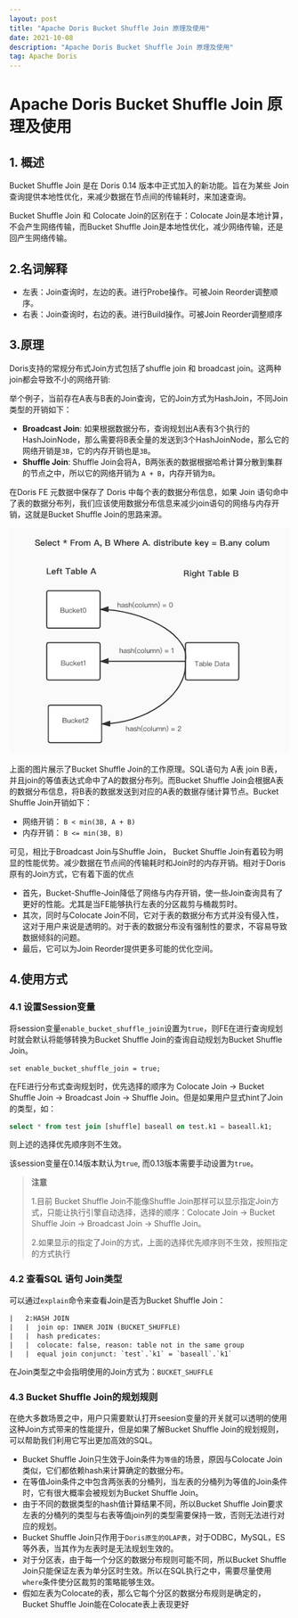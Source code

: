 ```yaml
---
layout: post
title: "Apache Doris Bucket Shuffle Join 原理及使用"
date: 2021-10-08
description: "Apache Doris Bucket Shuffle Join 原理及使用"
tag: Apache Doris
---
```


# Apache Doris Bucket Shuffle Join 原理及使用

## 1. 概述

Bucket Shuffle Join 是在 Doris 0.14 版本中正式加入的新功能。旨在为某些 Join 查询提供本地性优化，来减少数据在节点间的传输耗时，来加速查询。

Bucket Shuffle Join 和 Colocate Join的区别在于：Colocate Join是本地计算，不会产生网络传输，而Bucket Shuffle Join是本地性优化，减少网络传输，还是回产生网络传输。

## 2.名词解释

- 左表：Join查询时，左边的表。进行Probe操作。可被Join Reorder调整顺序。
- 右表：Join查询时，右边的表。进行Build操作。可被Join Reorder调整顺序

## 3.原理

Doris支持的常规分布式Join方式包括了shuffle join 和 broadcast join。这两种join都会导致不小的网络开销:

举个例子，当前存在A表与B表的Join查询，它的Join方式为HashJoin，不同Join类型的开销如下：

- **Broadcast Join**: 如果根据数据分布，查询规划出A表有3个执行的HashJoinNode，那么需要将B表全量的发送到3个HashJoinNode，那么它的网络开销是`3B`，它的内存开销也是`3B`。
- **Shuffle Join**: Shuffle Join会将A，B两张表的数据根据哈希计算分散到集群的节点之中，所以它的网络开销为 `A + B`，内存开销为`B`。

在Doris FE 元数据中保存了 Doris 中每个表的数据分布信息，如果 Join 语句命中了表的数据分布列，我们应该使用数据分布信息来减少join语句的网络与内存开销，这就是Bucket Shuffle Join的思路来源。

![image.png](/images/bucket_shuffle_join.png)

上面的图片展示了Bucket Shuffle Join的工作原理。SQL语句为 A表 join B表，并且join的等值表达式命中了A的数据分布列。而Bucket Shuffle Join会根据A表的数据分布信息，将B表的数据发送到对应的A表的数据存储计算节点。Bucket Shuffle Join开销如下：

- 网络开销： `B < min(3B, A + B)`
- 内存开销： `B <= min(3B, B)`

可见，相比于Broadcast Join与Shuffle Join， Bucket Shuffle Join有着较为明显的性能优势。减少数据在节点间的传输耗时和Join时的内存开销。相对于Doris原有的Join方式，它有着下面的优点

- 首先，Bucket-Shuffle-Join降低了网络与内存开销，使一些Join查询具有了更好的性能。尤其是当FE能够执行左表的分区裁剪与桶裁剪时。
- 其次，同时与Colocate Join不同，它对于表的数据分布方式并没有侵入性，这对于用户来说是透明的。对于表的数据分布没有强制性的要求，不容易导致数据倾斜的问题。
- 最后，它可以为Join Reorder提供更多可能的优化空间。

## 4.使用方式

### 4.1 设置Session变量

将session变量`enable_bucket_shuffle_join`设置为`true`，则FE在进行查询规划时就会默认将能够转换为Bucket Shuffle Join的查询自动规划为Bucket Shuffle Join。

```text
set enable_bucket_shuffle_join = true;
```

在FE进行分布式查询规划时，优先选择的顺序为 Colocate Join -> Bucket Shuffle Join -> Broadcast Join -> Shuffle Join。但是如果用户显式hint了Join的类型，如：

```sql
select * from test join [shuffle] baseall on test.k1 = baseall.k1;
```

则上述的选择优先顺序则不生效。

该session变量在0.14版本默认为`true`, 而0.13版本需要手动设置为`true`。

>**注意**
>
>1.目前 Bucket Shuffle Join不能像Shuffle Join那样可以显示指定Join方式，只能让执行引擎自动选择，选择的顺序：Colocate Join -> Bucket Shuffle Join -> Broadcast Join -> Shuffle Join。
>
>2.如果显示的指定了Join的方式，上面的选择优先顺序则不生效，按照指定的方式执行

### 4.2 查看SQL 语句 Join类型

可以通过`explain`命令来查看Join是否为Bucket Shuffle Join：

```text
|   2:HASH JOIN                                                         
|   |  join op: INNER JOIN (BUCKET_SHUFFLE)                            
|   |  hash predicates:                                                 
|   |  colocate: false, reason: table not in the same group             
|   |  equal join conjunct: `test`.`k1` = `baseall`.`k1`                               
```

在Join类型之中会指明使用的Join方式为：`BUCKET_SHUFFLE`

### 4.3 Bucket Shuffle Join的规划规则

在绝大多数场景之中，用户只需要默认打开seesion变量的开关就可以透明的使用这种Join方式带来的性能提升，但是如果了解Bucket Shuffle Join的规划规则，可以帮助我们利用它写出更加高效的SQL。

- Bucket Shuffle Join只生效于Join条件为`等值`的场景，原因与Colocate Join类似，它们都依赖hash来计算确定的数据分布。
- 在等值Join条件之中包含两张表的分桶列，当左表的分桶列为等值的Join条件时，它有很大概率会被规划为Bucket Shuffle Join。
- 由于不同的数据类型的hash值计算结果不同，所以Bucket Shuffle Join要求左表的分桶列的类型与右表等值join列的类型需要保持一致，否则无法进行对应的规划。
- Bucket Shuffle Join只作用于`Doris原生的OLAP表`，对于ODBC，MySQL，ES等外表，当其作为左表时是无法规划生效的。
- 对于分区表，由于每一个分区的数据分布规则可能不同，所以Bucket Shuffle Join只能保证左表为单分区时生效。所以在SQL执行之中，需要尽量使用`where`条件使分区裁剪的策略能够生效。
- 假如左表为Colocate的表，那么它每个分区的数据分布规则是确定的，Bucket Shuffle Join能在Colocate表上表现更好

